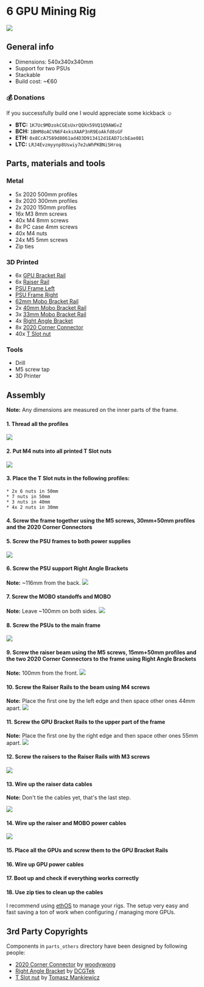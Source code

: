 # 6 GPU Mining Rig

![](images/IMG_4623.JPG)

## General info

* Dimensions: 540x340x340mm
* Support for two PSUs
* Stackable
* Build cost: ~€60

### 💰 Donations

If you successfully build one I would appreciate some kickback ☺️

* **BTC:** `1K7Uc9MDzokCGEsUxrQQXn59VQ1Q9AWGvZ`
* **BCH:** `1BHM8oACVN6F4xksXAAP3nR9EoAkfd8sGF`
* **ETH:** `0x8CcA7589d8061ad4D3D913412d1EAD71cbEae081`
* **LTC:** `LRJ4Evzmyynp8Uswiy7e2uWhPKBNiSHroq`

## Parts, materials and tools

### Metal
* 5x 2020 500mm profiles
* 8x 2020 300mm profiles
* 2x 2020 150mm profiles
* 16x M3 8mm screws
* 40x M4 8mm screws
* 8x PC case 4mm screws
* 40x M4 nuts
* 24x M5 5mm screws
* Zip ties

### 3D Printed

* 6x [GPU Bracket Rail](parts/GPUBracketRail.stl)
* 6x [Raiser Rail](parts/RaiserRail.stl)
* [PSU Frame Left](parts/PSUFrameLeft.stl)
* [PSU Frame Right](parts/PSUFrameRight.stl)
* [62mm Mobo Bracket Rail](parts/MoboBracketRail62mm.stl)
* 2x [40mm Mobo Bracket Rail](parts/MoboBracketRail40mm.stl)
* 3x [33mm Mobo Bracket Rail](parts/MoboBracketRail33mm.stl)
* 4x [Right Angle Bracket](parts_others/90_bracket.stl)
* 8x [2020 Corner Connector](parts_others/2020_connect_v2.stl)
* 40x [T Slot nut](parts_others/t_slot_nut_m4.stl)

### Tools

* Drill
* M5 screw tap
* 3D Printer

## Assembly

**Note:** Any dimensions are measured on the inner parts of the frame.

#### 1. Thread all the profiles
![](images/assembly/IMG_4875.JPG)

#### 2. Put M4 nuts into all printed T Slot nuts
![](images/assembly/IMG_4871.JPG)


#### 3. Place the T Slot nuts in the following profiles:
	* 2x 6 nuts in 50mm
	* 7 nuts in 50mm
	* 3 nuts in 40mm
	* 4x 2 nuts in 30mm

#### 4. Screw the frame together using the M5 screws, 30mm+50mm profiles and the 2020 Corner Connectors

#### 5. Screw the PSU frames to both power supplies
![](images/assembly/IMG_5283.jpg)

#### 6. Screw the PSU support Right Angle Brackets
**Note:** ~116mm from the back.
![](images/assembly/IMG_5285.jpg)

#### 7. Screw the MOBO standoffs and MOBO
**Note:** Leave ~100mm on both sides.
![](images/assembly/IMG_5284.jpg)

#### 8. Screw the PSUs to the main frame
![](images/assembly/IMG_5288.jpg)

#### 9. Screw the raiser beam using the M5 screws, 15mm+50mm profiles and the two 2020 Corner Connectors to the frame using Right Angle Brackets
**Note:** 100mm from the front.
![](images/assembly/IMG_5290.jpg)

#### 10. Screw the Raiser Rails to the beam using M4 screws
**Note:** Place the first one by the left edge and then space other ones 44mm apart.
![](images/assembly/IMG_5292.jpg)

#### 11. Screw the GPU Bracket Rails to the upper part of the frame
**Note:** Place the first one by the right edge and then space other ones 55mm apart.
![](images/assembly/IMG_5296.jpg)

#### 12. Screw the raisers to the Raiser Rails with M3 screws
![](images/assembly/IMG_5300.jpg)

#### 13. Wire up the raiser data cables
**Note:** Don't tie the cables yet, that's the last step.

![](images/assembly/IMG_5301.jpg)

#### 14. Wire up the raiser and MOBO power cables
![](images/assembly/IMG_5307.jpg)

#### 15. Place all the GPUs and screw them to the GPU Bracket Rails

#### 16. Wire up GPU power cables

#### 17. Boot up and check if everything works correctly

#### 18. Use zip ties to clean up the cables

I recommend using [ethOS](http://ethosdistro.com) to manage your rigs. The setup very easy and fast saving a ton of work when configuring / managing more GPUs.

## 3rd Party Copyrights
Components in `parts_others` directory have been designed by following people:
* [2020 Corner Connector](https://www.thingiverse.com/thing:1100779) by [woodywong](https://www.thingiverse.com/woodywong/about)
* [Right Angle Bracket](https://www.thingiverse.com/thing:1810199) by [DCGTek](https://www.thingiverse.com/dcgtek/about)
* [T Slot nut](https://www.thingiverse.com/thing:1573410) by [Tomasz Mankiewicz](https://www.thingiverse.com/tomaq/about)
